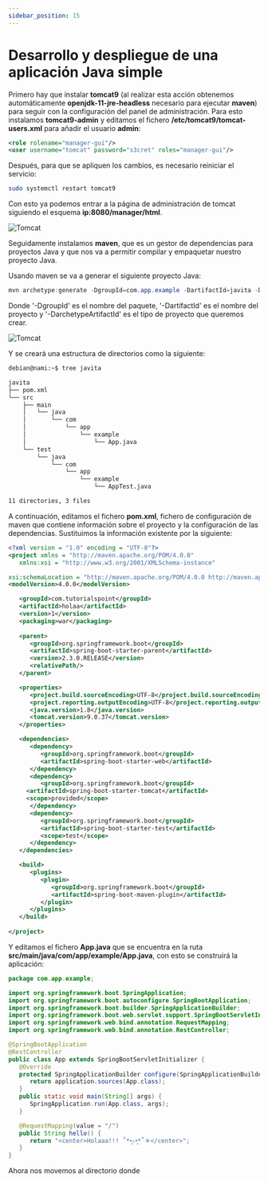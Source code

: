 ```yaml
---
sidebar_position: 15
---
```


# Desarrollo y despliegue de una aplicación Java simple

Primero hay que instalar **tomcat9** (al realizar esta acción obtenemos automáticamente **openjdk-11-jre-headless** necesario para ejecutar **maven**) para seguir con la configuración del panel de administración. Para esto instalamos **tomcat9-admin** y editamos el fichero **/etc/tomcat9/tomcat-users.xml** para añadir el usuario **admin**:

```xml
<role rolename="manager-gui"/>
<user username="tomcat" password="s3cret" roles="manager-gui"/>
```

Después, para que se apliquen los cambios, es necesario reiniciar el servicio:

```bash
sudo systemctl restart tomcat9
```

Con esto ya podemos entrar a la página de administración de tomcat siguiendo el esquema **ip:8080/manager/html**.

![Tomcat](/img/IAW/taller1IAW5.png)

Seguidamente instalamos **maven**, que es un gestor de dependencias para proyectos Java y que nos va a permitir compilar y empaquetar nuestro proyecto Java.

Usando maven se va a generar el siguiente proyecto Java:

```java
mvn archetype:generate -DgroupId=com.app.example -DartifactId=javita -DarchetypeArtifactId=maven-archetype-quickstart -DinteractiveMode=false
```

Donde '-DgroupId' es el nombre del paquete, '-DartifactId' es el nombre del proyecto y '-DarchetypeArtifactId' es el tipo de proyecto que queremos crear.

![Tomcat](/img/IAW/taller1IAW5-2.png)

Y se creará una estructura de directorios como la siguiente:

```bash
debian@nami:~$ tree javita

javita
├── pom.xml
└── src
    ├── main
    │   └── java
    │       └── com
    │           └── app
    │               └── example
    │                   └── App.java
    └── test
        └── java
            └── com
                └── app
                    └── example
                        └── AppTest.java

11 directories, 3 files
```

A continuación, editamos el fichero **pom.xml**, fichero de configuración de maven que contiene información sobre el proyecto y la configuración de las dependencias. Sustituimos la información existente por la siguiente:

```xml
<?xml version = "1.0" encoding = "UTF-8"?>
<project xmlns = "http://maven.apache.org/POM/4.0.0" 
   xmlns:xsi = "http://www.w3.org/2001/XMLSchema-instance"

xsi:schemaLocation = "http://maven.apache.org/POM/4.0.0 http://maven.apache.org/xsd/maven-4.0.0.xsd">
<modelVersion>4.0.0</modelVersion>

   <groupId>com.tutorialspoint</groupId>
   <artifactId>holaa</artifactId>
   <version>1</version>
   <packaging>war</packaging>
   
   <parent>
      <groupId>org.springframework.boot</groupId>
      <artifactId>spring-boot-starter-parent</artifactId>
      <version>2.3.0.RELEASE</version>
      <relativePath/> 
   </parent>

   <properties>
      <project.build.sourceEncoding>UTF-8</project.build.sourceEncoding>
      <project.reporting.outputEncoding>UTF-8</project.reporting.outputEncoding>
      <java.version>1.8</java.version>
      <tomcat.version>9.0.37</tomcat.version>
   </properties>

   <dependencies>
      <dependency>
         <groupId>org.springframework.boot</groupId>
         <artifactId>spring-boot-starter-web</artifactId>
      </dependency>
      <dependency>  
         <groupId>org.springframework.boot</groupId>  
	 <artifactId>spring-boot-starter-tomcat</artifactId>  
	 <scope>provided</scope>  
      </dependency>   
      <dependency>
         <groupId>org.springframework.boot</groupId>
         <artifactId>spring-boot-starter-test</artifactId>
         <scope>test</scope>
      </dependency>
   </dependencies>

   <build>
      <plugins>
         <plugin>
            <groupId>org.springframework.boot</groupId>
            <artifactId>spring-boot-maven-plugin</artifactId>
         </plugin>
      </plugins>
   </build>
   
</project>
```

Y editamos el fichero **App.java** que se encuentra en la ruta **src/main/java/com/app/example/App.java**, con esto se construirá la aplicación:

```java
package com.app.example;

import org.springframework.boot.SpringApplication;
import org.springframework.boot.autoconfigure.SpringBootApplication;
import org.springframework.boot.builder.SpringApplicationBuilder;
import org.springframework.boot.web.servlet.support.SpringBootServletInitializer;
import org.springframework.web.bind.annotation.RequestMapping;
import org.springframework.web.bind.annotation.RestController;

@SpringBootApplication
@RestController
public class App extends SpringBootServletInitializer {
   @Override
   protected SpringApplicationBuilder configure(SpringApplicationBuilder application) {
      return application.sources(App.class);
   }
   public static void main(String[] args) {
      SpringApplication.run(App.class, args);
   }

   @RequestMapping(value = "/")
   public String hello() {
      return "<center>Holaaa!!! ˚*•̩̩͙✩•̩̩͙*˚＊</center>";
   }
}
```

Ahora nos movemos al directorio donde 






